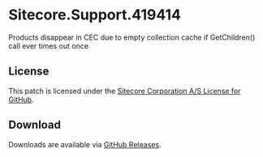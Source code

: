 # Sitecore.Support.419414
Products disappear in CEC due to empty collection cache if GetChildren() call ever times out once

## License  
This patch is licensed under the [Sitecore Corporation A/S License for GitHub](https://github.com/sitecoresupport/Sitecore.Support.419414/blob/master/LICENSE).  

## Download  
Downloads are available via [GitHub Releases](https://github.com/sitecoresupport/Sitecore.Support.419414/releases).  
